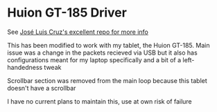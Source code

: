# Huion GT-185 Driver

See [José Luis Cruz's excellent repo for more info](https://github.com/joseluis/huion-linux-drivers)

This has been modified to work with my tablet, the Huion GT-185. Main issue was a change in the packets recieved via USB but it also has configurations meant for my laptop specifically and a bit of a left-handedness tweak

Scrollbar section was removed from the main loop because this tablet doesn't have a scrollbar

I have no current plans to maintain this, use at own risk of failure